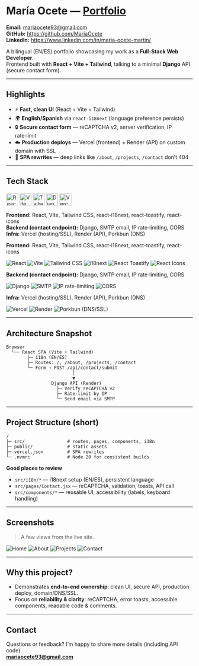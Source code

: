 # María Ocete — [Portfolio](https://mariaocete.com)

 
**Email:** mariaocete93@gmail.com  
**GitHub:** https://github.com/MariaOcete  
**LinkedIn:** https://www.linkedin.com/in/maria-ocete-martin/  

A bilingual (EN/ES) portfolio showcasing my work as a **Full‑Stack Web Developer**.  
Frontend built with **React + Vite + Tailwind**, talking to a minimal **Django** API (secure contact form).

---

## Highlights
- ⚡ **Fast, clean UI** (React + Vite + Tailwind)
- 🌍 **English/Spanish** via `react-i18next` (language preference persists)
- 🔒 **Secure contact form** — reCAPTCHA v2, server verification, IP rate‑limit
- ☁️ **Production deploys** — Vercel (frontend) + Render (API) on custom domain with SSL
- 🔗 **SPA rewrites** — deep links like `/about`, `/projects`, `/contact` don’t 404

---

## Tech Stack <p>
  <img alt="React" src="https://cdn.jsdelivr.net/gh/devicons/devicon/icons/react/react-original.svg" height="32" />
  <img alt="Vite" src="https://cdn.jsdelivr.net/gh/devicons/devicon/icons/vite/vite-original.svg" height="32" />
  <img alt="Tailwind" src="https://cdn.jsdelivr.net/gh/devicons/devicon/icons/tailwindcss/tailwindcss-plain.svg" height="32" />
  <img alt="Django" src="https://cdn.jsdelivr.net/gh/devicons/devicon/icons/django/django-plain.svg" height="32" />
  <img alt="Vercel" src="https://cdn.jsdelivr.net/gh/devicons/devicon/icons/vercel/vercel-original.svg" height="32" />
</p>

**Frontend:** React, Vite, Tailwind CSS, react-i18next, react-toastify, react-icons  
**Backend (contact endpoint):** Django, SMTP email, IP rate‑limiting, CORS  
**Infra:** Vercel (hosting/SSL), Render (API), Porkbun (DNS)

**Frontend:** React, Vite, Tailwind CSS, react-i18next, react-toastify, react-icons  
  
![React](https://img.shields.io/badge/React-20232A?style=flat-square&logo=react&logoColor=61DAFB)
![Vite](https://img.shields.io/badge/Vite-646CFF?style=flat-square&logo=vite&logoColor=ffffff)
![Tailwind CSS](https://img.shields.io/badge/Tailwind_CSS-06B6D4?style=flat-square&logo=tailwindcss&logoColor=ffffff)
![i18next](https://img.shields.io/badge/i18next-26A69A?style=flat-square&logo=i18next&logoColor=ffffff)
![React Toastify](https://img.shields.io/badge/React_Toastify-20232A?style=flat-square&logo=react&logoColor=61DAFB)
![React Icons](https://img.shields.io/badge/React_Icons-20232A?style=flat-square&logo=react&logoColor=61DAFB)

**Backend (contact endpoint):** Django, SMTP email, IP rate‑limiting, CORS  
  
![Django](https://img.shields.io/badge/Django-092E20?style=flat-square&logo=django&logoColor=ffffff)
![SMTP](https://img.shields.io/badge/SMTP-3B82F6?style=flat-square&logo=minutemailer&logoColor=ffffff)
![IP rate-limiting](https://img.shields.io/badge/IP_rate%E2%80%91limiting-555555?style=flat-square)
![CORS](https://img.shields.io/badge/CORS-555555?style=flat-square)

**Infra:** Vercel (hosting/SSL), Render (API), Porkbun (DNS)  
  
![Vercel](https://img.shields.io/badge/Vercel-000000?style=flat-square&logo=vercel&logoColor=ffffff)
![Render](https://img.shields.io/badge/Render-46E3B7?style=flat-square&logo=render&logoColor=111111)
![Porkbun (DNS/SSL)](https://img.shields.io/badge/Porkbun_(DNS%2FSSL)-FF6A8A?style=flat-square)

---

## Architecture Snapshot
```
Browser
  └── React SPA (Vite + Tailwind)
        ├─ i18n (EN/ES)
        ├─ Routes: /, /about, /projects, /contact
        └─ Form → POST /api/contact/submit
                         │
                         ▼
                 Django API (Render)
                   ├─ Verify reCAPTCHA v2
                   ├─ Rate‑limit by IP
                   └─ Send email via SMTP
```

---

## Project Structure (short)
```
/
├─ src/                # routes, pages, components, i18n
├─ public/             # static assets
├─ vercel.json         # SPA rewrites
└─ .nvmrc              # Node 20 for consistent builds
```

**Good places to review**
- `src/i18n/*` — i18next setup (EN/ES), persistent language
- `src/pages/Contact.jsx` — reCAPTCHA, validation, toasts, API call
- `src/components/*` — reusable UI, accessibility (labels, keyboard handling)

---

## Screenshots
> A few views from the live site.

![Home](https://github.com/user-attachments/assets/5149eadc-5998-4619-beeb-2025972807c5)
![About](https://github.com/user-attachments/assets/50022591-4ea1-48e6-ba2d-5761e4c951e1)
![Projects](https://github.com/user-attachments/assets/d9781f8b-86c0-4799-915d-225a64f73d96)
![Contact](https://github.com/user-attachments/assets/9c180cbc-a921-4054-8afe-e44450f4e377)

---

## Why this project?
- Demonstrates **end‑to‑end ownership**: clean UI, secure API, production deploy, domain/DNS/SSL.  
- Focus on **reliability & clarity**: reCAPTCHA, error toasts, accessible components, readable code & comments.

---

## Contact
Questions or feedback? I’m happy to share more details (including API code).  
**mariaocete93@gmail.com**
